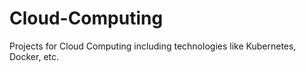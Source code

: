 # Cloud-Computing
Projects for Cloud Computing including technologies like Kubernetes, Docker, etc.
